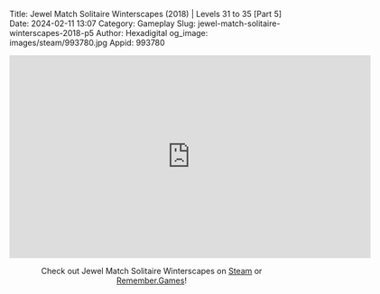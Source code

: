 Title: Jewel Match Solitaire Winterscapes (2018) | Levels 31 to 35 [Part 5]
Date: 2024-02-11 13:07
Category: Gameplay
Slug: jewel-match-solitaire-winterscapes-2018-p5
Author: Hexadigital
og_image: images/steam/993780.jpg
Appid: 993780

<center><iframe src="https://www.youtube.com/embed/L-qa2f4YQds?feature=oembed" allow="accelerometer; autoplay; encrypted-media; gyroscope; picture-in-picture" width="640" height="360" frameborder="0"></iframe>

Check out Jewel Match Solitaire Winterscapes on [Steam](https://store.steampowered.com/app/993780/?curator_clanid=34633900) or [Remember.Games](https://remember.games/game/8077/jewel-match-solitaire-winterscapes/)!</center>